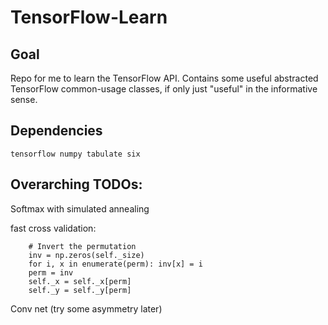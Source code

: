 # TensorFlow-Learn

## Goal

Repo for me to learn the TensorFlow API. Contains some useful abstracted TensorFlow common-usage classes, if only just "useful" in the informative sense.

## Dependencies

`tensorflow numpy tabulate six`

## Overarching TODOs:

Softmax with simulated annealing

fast cross validation:

```
    # Invert the permutation
    inv = np.zeros(self._size)
    for i, x in enumerate(perm): inv[x] = i
    perm = inv
    self._x = self._x[perm]
    self._y = self._y[perm]
```

Conv net (try some asymmetry later)

